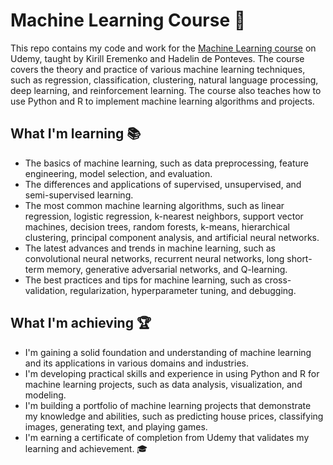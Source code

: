 # Machine Learning Course 🧠
This repo contains my code and work for the [Machine Learning course](https://www.udemy.com/course/machinelearning/) on Udemy, taught by Kirill Eremenko and Hadelin de Ponteves. The course covers the theory and practice of various machine learning techniques, such as regression, classification, clustering, natural language processing, deep learning, and reinforcement learning. The course also teaches how to use Python and R to implement machine learning algorithms and projects.

## What I'm learning 📚
- The basics of machine learning, such as data preprocessing, feature engineering, model selection, and evaluation.
- The differences and applications of supervised, unsupervised, and semi-supervised learning.
- The most common machine learning algorithms, such as linear regression, logistic regression, k-nearest neighbors, support vector machines, decision trees, random forests, k-means, hierarchical clustering, principal component analysis, and artificial neural networks.
- The latest advances and trends in machine learning, such as convolutional neural networks, recurrent neural networks, long short-term memory, generative adversarial networks, and Q-learning.
- The best practices and tips for machine learning, such as cross-validation, regularization, hyperparameter tuning, and debugging.

## What I'm achieving 🏆
- I'm gaining a solid foundation and understanding of machine learning and its applications in various domains and industries.
- I'm developing practical skills and experience in using Python and R for machine learning projects, such as data analysis, visualization, and modeling.
- I'm building a portfolio of machine learning projects that demonstrate my knowledge and abilities, such as predicting house prices, classifying images, generating text, and playing games.
- I'm earning a certificate of completion from Udemy that validates my learning and achievement. 🎓
